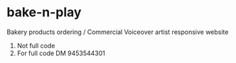 # bake-n-play
Bakery products ordering /  Commercial Voiceover artist responsive website 
1. Not full code 
2. For full code DM 9453544301
